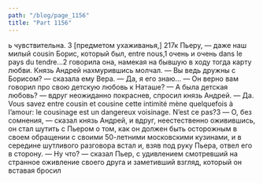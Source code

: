 ```yaml
---
path: "/blog/page_1156"
title: "Part 1156"
---
```


ь чувствительна.
3 [предметом ухаживанья,]
217к Пьеру, — даже наш милый cousin Борис, который был, entre nous,1 очень и очень dans le pays du tendre...2 говорила она, намекая на бывшую в ходу тогда карту любви.
Князь Андрей нахмурившись молчал.
— Вы ведь дружны с Борисом? — сказала ему Вера.
— Да, я его знаю...
— Он верно вам говорил про свою детскую любовь к Наташе?
— А была детская любовь? — вдруг неожиданно покраснев, спросил князь Андрей.
— Да. Vous savez entre cousin et cousine cette intimité mène quelquefois à l’amour: le cousinage est un dangereux voisinage. N’est ce pas?3
— О, без сомнения, — сказал князь Андрей, и вдруг, неестественно оживившись, он стал шутить с Пьером о том, как он должен быть осторожным в своем обращении с своими 50-летними московскими кузинами, и в середине шутливого разговора встал и, взяв под руку Пьера, отвел его в сторону.
— Ну что́? — сказал Пьер, с удивлением смотревший на странное оживление своего друга и заметивший взгляд, который он вставая бросил

